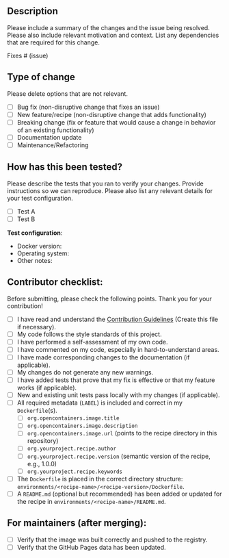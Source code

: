 ## Description

Please include a summary of the changes and the issue being resolved. Please also include relevant motivation and context. List any dependencies that are required for this change.

Fixes # (issue)

## Type of change

Please delete options that are not relevant.

- [ ] Bug fix (non-disruptive change that fixes an issue)
- [ ] New feature/recipe (non-disruptive change that adds functionality)
- [ ] Breaking change (fix or feature that would cause a change in behavior of an existing functionality)
- [ ] Documentation update
- [ ] Maintenance/Refactoring

## How has this been tested?

Please describe the tests that you ran to verify your changes. Provide instructions so we can reproduce. Please also list any relevant details for your test configuration.

- [ ] Test A
- [ ] Test B

**Test configuration**:
* Docker version:
* Operating system:
* Other notes:

## Contributor checklist:

Before submitting, please check the following points.
Thank you for your contribution!

- [ ] I have read and understand the [Contribution Guidelines](LINK_TO_CONTRIBUTING_GUIDELINES.md) (Create this file if necessary).
- [ ] My code follows the style standards of this project.
- [ ] I have performed a self-assessment of my own code.
- [ ] I have commented on my code, especially in hard-to-understand areas.
- [ ] I have made corresponding changes to the documentation (if applicable).
- [ ] My changes do not generate any new warnings.
- [ ] I have added tests that prove that my fix is effective or that my feature works (if applicable).
- [ ] New and existing unit tests pass locally with my changes (if applicable).
- [ ] All required metadata (`LABEL`) is included and correct in my `Dockerfile`(s).
  - [ ] `org.opencontainers.image.title`
  - [ ] `org.opencontainers.image.description`
  - [ ] `org.opencontainers.image.url` (points to the recipe directory in this repository)
  - [ ] `org.yourproject.recipe.author`
  - [ ] `org.yourproject.recipe.version` (semantic version of the recipe, e.g., 1.0.0)
  - [ ] `org.yourproject.recipe.keywords`
- [ ] The `Dockerfile` is placed in the correct directory structure: `environments/<recipe-name>/<recipe-version>/Dockerfile`.
- [ ] A `README.md` (optional but recommended) has been added or updated for the recipe in `environments/<recipe-name>/README.md`.

## For maintainers (after merging):

- [ ] Verify that the image was built correctly and pushed to the registry.
- [ ] Verify that the GitHub Pages data has been updated.